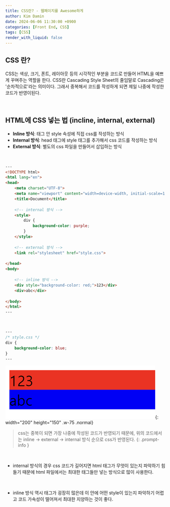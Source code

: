 ```yaml
---
title: CSS란? - 웹페이지를 Awesome하게
author: Kim Damin
date: 2024-06-06 11:30:00 +0900
categories: [Front End, CSS]
tags: [CSS]
render_with_liquid: false
---
```


## CSS 란?

CSS는 색상, 크기, 폰트, 레이아웃 등의 시각적인 부분을 코드로 만들어 HTML을 예쁘게 꾸며주는 역할을 한다.
CSS란 Cascading Style Sheet의 줄임말로 Cascading은 '순차적으로'라는 의미이다. 그래서 중복해서 코드를 작성하게 되면 제일 나중에 작성한 코드가 반영이된다.

<br/>

## HTML에 CSS 넣는 법 (incline, internal, external)

- **Inline 방식**: 태그 안 style 속성에 직접 css를 작성하는 방식
- **Internal 방식**: head 태그에 style 태그를 추가해서 css 코드를 작성하는 방식
- **External 방식**: 별도의 css 파일을 만들어서 삽입하는 방식

<br/>

```html
---
<!DOCTYPE html>
<html lang="en">
<head>
    <meta charset="UTF-8">
    <meta name="viewport" content="width=device-width, initial-scale=1.0">
    <title>Document</title>

    <!-- internal 방식 -->
    <style>
        div {
            background-color: purple;
        }
    </style>

    <!-- external 방식 -->
    <link rel="stylesheet" href="style.css">

</head>
<body>

    <!-- inline 방식 -->
    <div style="background-color: red;">123</div>
    <div>abc</div>

</body>
</html>
---
```
<br/>

```css
---
/* style.css */
div {
    background-color: blue;
}
---
```
![Desktop View](assets/img/css/inline&internal&external.png){: width="200" height="150" .w-75 .normal}

> css는 중복이 되면 가장 나중에 작성된 코드가 반영되기 때문에, 위의 코드에서는 inline -> external -> internal 방식 순으로 css가 반영된다.
{: .prompt-info }

<br/>

- internal 방식의 경우 css 코드가 길어지면 html 태그가 무엇이 있는지 파악하기 힘들기 때문에 html 파일에서는 최대한 태그들만 넣는 방식으로 많이 사용한다.

<br/>

- inline 방식 역시 태그가 굉장히 많은데 이 안에 어떤 style이 있는지 파악하기 어렵고 코드 가속성이 떨어져서 최대한 지양하는 것이 좋다.

<br/>